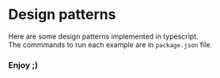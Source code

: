 # Design patterns

Here are some design patterns implemented in typescript.</br>
The commmands to run each example are in `package.json` file.</br>

### Enjoy ;)
